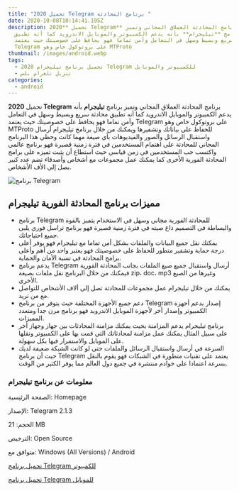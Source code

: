 ```yaml
---
title: "تحميل 2020 Telegram برنامج المحادثة "
date: 2020-10-08T10:14:41.195Z
description: تحميل **2020 Telegram** برنامج المحادثة العملاق المجاني وتميز
  برنامج **تيليجرام** بأنه يدعم الكمبيوتر والموبايل الاندرويد كما أنه تطبيق
  محادثة سريع وبسيط وسهل في التعامل وأمن تماما فهو يحافظ على خصوصيتك حيث يعتمد
  Telegram على بروتوكول خاص وهو MTProto
thumbnail: /images/android.webp
tags:
  - تحميل برنامج تيليجرام 2020 Telegram للكمبيوتر والموبايل
  - تنزيل تلغرام بلس
categories:
  - android
---
```

<!--StartFragment-->

تحميل **2020 Telegram** برنامج المحادثة العملاق المجاني وتميز برنامج **تيليجرام** بأنه يدعم الكمبيوتر والموبايل الاندرويد كما أنه تطبيق محادثة سريع وبسيط وسهل في التعامل وأمن تماما فهو يحافظ على خصوصيتك حيث يعتمد Telegram على بروتوكول خاص وهو MTProto للحفاظ على بياناتك وتشفيرها ويمكنك من خلال برنامج تيليجرام أرسال واستقبال الرسائل والصور والفيديوهات بأي صيغة مهما كانت وحظي هذا البرنامج المجاني للمحادثة على اهتمام المستخدمين في فترة زمنية قصيرة فهو برنامج عالمي واكتسب حب المستخدمين في زمن قياسي حيث استطاع أن يثبت تميزه على برامج المحادثة الفورية الأخرى كما يمكنك عمل مجموعات مع أشخاص وأصدقاء تضم عدد كبير يصل إلي الأف الأشخاص.

![برنامج Telegram](https://1.bp.blogspot.com/-xd3WUovEFhQ/W1tgsOr6MCI/AAAAAAAAA0c/G_H5LF93L3k1mH8SwiAXFIn_qSdm0vjkgCLcBGAs/s1600/telegram.png "Telegram")



## مميزات برنامج المحادثة الفورية تيليجرام

* برنامج Telegram للمحادثة الفورية مجاني وسهل في الاستخدام يتميز بالقوة والبساطة في التصميم ذاع صيته في فترة زمنية قصيرة فهو برنامج تراسل فوري يلبى جميع احتياجاتك.
* يمكنك نقل جميع البيانات والملفات بشكل أمن تماما مع تيليجرام فهو يوفر أعلي درجة حماية وتشفير متطور للحفاظ على خصوصيتك فهو يعتبر واحد من أهم وأعلى برامج المحادثة في نسبة الأمان والحماية.
* يدعم برنامج Telegram أرسال واستقبال جميع صيغ الملفات بجانب المحادثة الفورية فيمكنك من خلال البرنامج نقل ملفات بصيغة zip، doc، mp3 وغيرها من الصيغ الأخرى.
* يمكنك من خلال تيليجرام عمل مجموعات للمحادثة تصل إلى ألاف الأشخاص للتواصل مع من تريد.
* دعم جميع الأجهزة المختلفة حيث يتوفر من برنامج Telegram إصدار يدعم أجهزة الكمبيوتر وإصدار أخر لأجهزة الموبايل الاندرويد فهو برنامج مرن جدا ومتعدد المميزات.
* برنامج تيليجرام يدعم المزامنة بحيث يمكنك مزامنة المحادثات بين جهاز وجهاز أخر على سبيل المثال يمكنك عمل مزامنة لمحادثاتك التي قمت بها على الكمبيوتر ونقلها على الموبايل والاستمرار فيها بكل سهولة.
* السرعة في أرسال واستقبال الرسائل والملفات حتى لو كانت الشبكة ضعيفة لديك حيث أن برنامج Telegram يعتمد على تقنيات متطورة في الشبكات فهو يقوم بالنقل بسرعة اعتمادا على خوادم منتشرة في جميع دول العالم مما يوفر الكثير من الوقت.



### معلومات عن برنامج تيليجرام

الصفحة الرئيسية: Homepage

الإصدار: Telegram 2.1.3

الحجم: 21 MB

الترخيص: Open Source

متوافق مع: Windows (All Versions) / Android



[تحميل برنامج Telegram للكمبيوتر](https://telegram.org/dl/desktop/win)

[تحميل برنامج Telegram للموبايل](https://play.google.com/store/apps/details?id=org.telegram.messenger)

<!--EndFragment-->